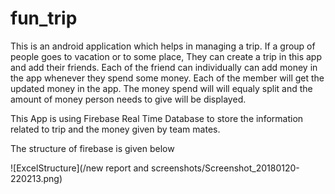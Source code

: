 # fun_trip
This is an android application which helps in managing a trip.
If a group of people goes to vacation or to some place, They can create a trip in this app and add their friends.
Each of the friend can individually can add money in the app whenever they spend some money. Each of the member will get the updated money in the app.
The money spend will will equaly split and the amount of money person needs to give will be displayed.

This App is using Firebase Real Time Database to store the information related to trip and the money given by team mates.

The structure of firebase is given below


![ExcelStructure](/new report and screenshots/Screenshot_20180120-220213.png)

